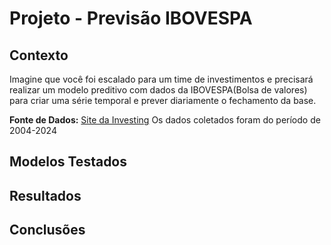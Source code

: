 # **Projeto - Previsão IBOVESPA**

**Contexto**
---
Imagine que você foi escalado para um time de investimentos e precisará realizar um modelo preditivo com dados da IBOVESPA(Bolsa de valores) para criar uma série temporal e prever diariamente o fechamento da base.

**Fonte de Dados:** [Site da Investing](https://br.investing.com/indices/bovespa-historical-data)
Os dados coletados foram do período de 2004-2024

**Modelos Testados**
---

**Resultados**
---


**Conclusões**
---
